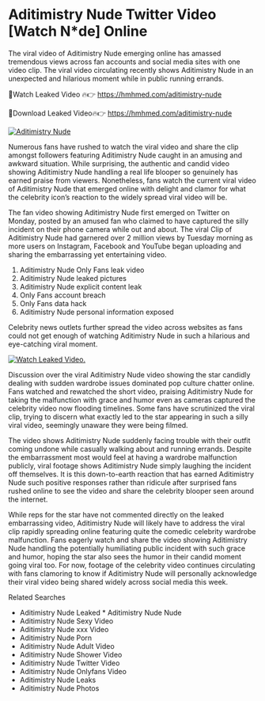 ﻿# Aditimistry Nude Twitter Video [Watch N*de] Online

The viral video of ﻿Aditimistry Nude emerging online has amassed tremendous views across fan accounts and social media sites with one video clip. The viral video circulating recently shows ﻿Aditimistry Nude in an unexpected and hilarious moment while in public running errands. 

🔴Watch Leaked Video 🔥👉  https://hmhmed.com/aditimistry-nude 

🔴Download Leaked Video🔥👉  https://hmhmed.com/aditimistry-nude 

[![Aditimistry Nude](https://i.imgur.com/dJHk4Zq.gif)](https://hmhmed.com/aditimistry-nude)

Numerous fans have rushed to watch the viral video and share the clip amongst followers featuring ﻿Aditimistry Nude caught in an amusing and awkward situation. While surprising, the authentic and candid video showing ﻿Aditimistry Nude handling a real life blooper so genuinely has earned praise from viewers. Nonetheless, fans watch the current viral video of ﻿Aditimistry Nude that emerged online with delight and clamor for what the celebrity icon’s reaction to the widely spread viral video will be.

The fan video showing ﻿Aditimistry Nude first emerged on Twitter on Monday, posted by an amused fan who claimed to have captured the silly incident on their phone camera while out and about. The viral Clip of ﻿Aditimistry Nude had garnered over 2 million views by Tuesday morning as more users on Instagram, Facebook and YouTube began uploading and sharing the embarrassing yet entertaining video. 

1. ﻿Aditimistry Nude Only Fans leak video
2. ﻿Aditimistry Nude leaked pictures
3. ﻿Aditimistry Nude explicit content leak
4. Only Fans account breach
5. Only Fans data hack
6. ﻿Aditimistry Nude personal information exposed

Celebrity news outlets further spread the video across websites as fans could not get enough of watching ﻿Aditimistry Nude in such a hilarious and eye-catching viral moment. 

[![Watch Leaked Video.](https://miro.medium.com/v2/resize:fit:828/format:webp/1*cilzJN44JGOrTw9NJCrNHA.gif "Watch Leaked Video")](https://hmhmed.com/aditimistry-nude)

Discussion over the viral ﻿Aditimistry Nude video showing the star candidly dealing with sudden wardrobe issues dominated pop culture chatter online. Fans watched and rewatched the short video, praising ﻿Aditimistry Nude for taking the malfunction with grace and humor even as cameras captured the celebrity video now flooding timelines. Some fans have scrutinized the viral clip, trying to discern what exactly led to the star appearing in such a silly viral video, seemingly unaware they were being filmed.

The video shows ﻿Aditimistry Nude suddenly facing trouble with their outfit coming undone while casually walking about and running errands. Despite the embarrassment most would feel at having a wardrobe malfunction publicly, viral footage shows ﻿Aditimistry Nude simply laughing the incident off themselves. It is this down-to-earth reaction that has earned ﻿Aditimistry Nude such positive responses rather than ridicule after surprised fans rushed online to see the video and share the celebrity blooper seen around the internet.  

While reps for the star have not commented directly on the leaked embarrassing video, ﻿Aditimistry Nude will likely have to address the viral clip rapidly spreading online featuring quite the comedic celebrity wardrobe malfunction. Fans eagerly watch and share the video showing ﻿Aditimistry Nude handling the potentially humiliating public incident with such grace and humor, hoping the star also sees the humor in their candid moment going viral too. For now, footage of the celebrity video continues circulating with fans clamoring to know if ﻿Aditimistry Nude will personally acknowledge their viral video being shared widely across social media this week.

Related Searches
* ﻿Aditimistry Nude Leaked
﻿* Aditimistry Nude Nude
* ﻿Aditimistry Nude Sexy Video
* ﻿Aditimistry Nude xxx Video
* ﻿Aditimistry Nude Porn
* ﻿Aditimistry Nude Adult Video
* ﻿Aditimistry Nude Shower Video
* ﻿Aditimistry Nude Twitter Video
* ﻿Aditimistry Nude Onlyfans Video
* ﻿Aditimistry Nude Leaks
* ﻿Aditimistry Nude Photos